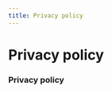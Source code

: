 ```yaml
---
title: Privacy policy
---
```


# Privacy policy

<div class="infobox" markdown>

### Privacy policy

| | |
|---|---|

</div>

&#160;

